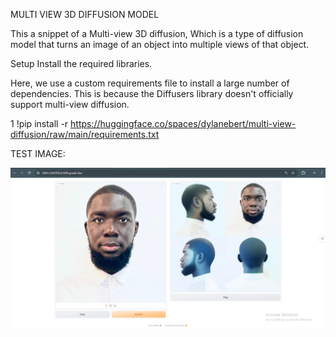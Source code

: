 MULTI VIEW 3D DIFFUSION MODEL 


This a snippet of a Multi-view 3D diffusion, Which is a type of diffusion model that turns an image of an object into multiple views of that object.

Setup
Install the required libraries.

Here, we use a custom requirements file to install a large number of dependencies. This is because the Diffusers library doesn't officially support multi-view diffusion.

1
!pip install -r https://huggingface.co/spaces/dylanebert/multi-view-diffusion/raw/main/requirements.txt


TEST IMAGE:

![test image.PNG](https://github.com/MouhamedN96/Multi-View-3D-Diffusion-Model/blob/0a9ded8f7bb05d02352b17b8dc3c2f9fd8b9d79b/test%20image.PNG)
